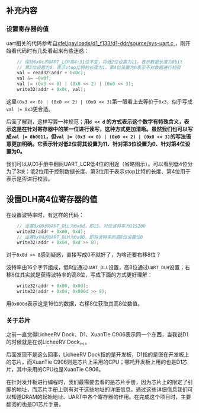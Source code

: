 ## 补充内容

### 设置寄存器的值

uart相关的代码参考自[xfel/payloads/d1_f133/d1-ddr/source/sys-uart.c ](https://github.com/xboot/xfel/blob/master/payloads/d1_f133/d1-ddr/source/sys-uart.c)，刚开始看代码时有几处看起来有些迷惑：
```C
    // 保持0x0c的UART_LCR高4:31位不变，将低2位设置为11，表示数据长度为8bit
    // 第3位设置为0，表示stop比特的长度为1、第4位设置为0表示不对数据进行校验
	val = read32(addr + 0x0c);
	val &= ~0x0f;
	val |= (0x3 << 0) | (0x0 << 2) | (0x0 << 3);
    write32(addr + 0x0c, val);
```
这里`(0x3 << 0) | (0x0 << 2) | (0x0 << 3)`第一眼看上去等价于`0x3`，似乎写成`val |= 0x3`更合适。

后面了解到，这样写算一种规范；**用`d << d` 的方式表示这个数字有特殊含义，表示这是在针对寄存器中的某一位进行读写，这种方式更加清晰。虽然我们也可以写成`val |= 0b0011`，但`val |= (0x3 << 0) | (0x0 << 2) | (0x0 << 3)`的写法语意更加明确。它表示针对低2位将其设置为11、针对第3位设置为0、针对第4位设置为0。**

我们可以从D1手册中翻阅UART_LCR低4位的用途（省略图示）。可以看到低4位分为了3块：低2位用于控制数据长度、第3位用于表示stop比特的长度、第4位用于表示是否进行校验。


## 设置DLH高4位寄存器的值

在设置波特率时，有这样的代码：
```c
	// 设置0x00的UART_DLL为0x0d，即13，对应波特率为115200
	write32(addr + 0x00, 0xd);
	// 设置0x04的UART_DLM为0x00，即将波特率的高8位设置位0
	write32(addr + 0x04, 0xd >> 8);
```
对于`0x0d >> 8`感到疑惑，直接写成0不就好了，为啥还要右移8位？

波特率由16个字节组成，低8位通过`UART_DLL`设置，高8位通过`UART_DLH`设置；右移8位其实就是获得波特率的高8位，写成下面的方式更好理解：
```c
	write32(addr + 0x00, 0x0d);
	write32(addr + 0x04, 0x000d >> 8);
```
用`0x000d`表示这是16位的数据，右移8位获取其高8位数值。

### 关于芯片

之前一直觉得LicheeRV Dock、D1、XuanTie C906表示同一个东西，当我说D1的时候就是在说LicheeRV Dock。。。

后面发现不是这么回事，LicheeRV Dock指的是开发板，D1指的是嵌在开发板上的芯片，而XuanTie C906则是芯片上采用的CPU；哪吒开发板上用的也是D1芯片，其中采用的CPU也是XuanTie C906。

在针对发开板进行编程时，我们最需要去看的是芯片手册，因为芯片上的限定了引脚的地址，而芯片手册上则有对于这些地址的详细信息。通过这些详细信息我们可以知道DRAM的起始地址、UART中各个寄存器的作用。在完成这个项目时，主要翻阅的也是D1芯片手册。

